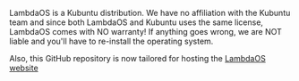 LambdaOS is a Kubuntu distribution. We have no affiliation with the Kubuntu team and since both LambdaOS and Kubuntu uses the same license, LambdaOS comes with NO warranty! If anything goes wrong, we are NOT liable and you'll have to re-install the operating system.

Also, this GitHub repository is now tailored for hosting the [LambdaOS website](https://theosteam.github.io/lambdaos)

